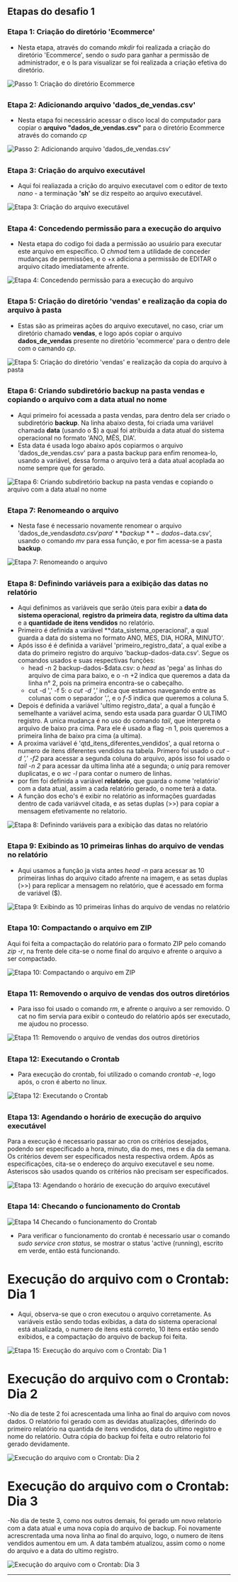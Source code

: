 ## Etapas do desafio 1


### Etapa 1: Criação do diretório 'Ecommerce'

- Nesta etapa, através do comando *mkdir* foi realizada a criação do diretório 'Ecommerce', sendo o *sudo* para ganhar a permissão de administrador, e o ls para visualizar se foi realizada a criação efetiva do diretório.

![Passo 1: Criação do diretório Ecommerce](https://github.com/user-attachments/assets/5f584709-0086-443c-b2dd-6e406de89a45)

## 

 
### Etapa 2: Adicionando arquivo 'dados_de_vendas.csv'

- Nesta etapa foi necessário acessar o disco local do computador para copiar o **arquivo "dados_de_vendas.csv"** para o diretório Ecommerce através do comando *cp*

![Passo 2: Adicionando arquivo 'dados_de_vendas.csv'](https://github.com/user-attachments/assets/2ae3fd6c-0ba4-4363-b3ed-af0c46cdf919)

##

### Etapa 3: Criação do arquivo executável

- Aqui foi realiazada a crição do arquivo executavel com o editor de texto *nano* - a terminação **'sh'** se diz respeito ao arquivo executável.

![Etapa 3: Criação do arquivo executável](https://github.com/user-attachments/assets/c52eda65-9dc4-491e-87e9-3a6d0570e1d6)

##


### Etapa 4: Concedendo permissão para a execução do arquivo

- Nesta etapa do codigo foi dada a permissão ao usuário para executar este arquivo em específico. O *chmod* tem a utilidade de conceder mudanças de permissões, e o +x adiciona a permissão de EDITAR o arquivo citado imediatamente afrente.

![Etapa 4: Concedendo permissão para a execução do arquivo](https://github.com/user-attachments/assets/34d0602d-3de5-466c-9e22-a9807f033f71)

##

### Etapa 5: Criação do diretório 'vendas' e realização da copia do arquivo à pasta

- Estas são as primeiras ações do arquivo executavel, no caso, criar um diretório chamado **vendas**, e logo após copiar o arquivo **dados_de_vendas** presente no diretório 'ecommerce' para o dentro dele com o camando *cp*.

![Etapa 5: Criação do diretório 'vendas' e realização da copia do arquivo à pasta](https://github.com/user-attachments/assets/35de1683-03f9-4f4a-9451-5faa5011a0b0)

##

### Etapa 6: Criando subdiretório backup na pasta vendas e copiando o arquivo com a data atual no nome

- Aqui primeiro foi acessada a pasta vendas, para dentro dela ser criado o subdiretório **backup**. Na linha abaixo desta, foi criada uma variável chamada **data** (usando o $) a qual foi atribuida a data atual do sistema operacional no formato 'ANO, MÊS, DIA'.
-  Esta data é usada logo abaixo após copiarmos o arquivo 'dados_de_vendas.csv' para a pasta backup para enfim renomea-lo, usando a variável, dessa forma o arquivo terá a data atual acoplada ao nome sempre que for gerado.

![Etapa 6: Criando subdiretório backup na pasta vendas e copiando o arquivo com a data atual no nome](https://github.com/user-attachments/assets/5e832e07-8ad8-4946-b3d3-73f0a77bbbcd)

## 

### Etapa 7: Renomeando o arquivo

- Nesta fase é necessario novamente renomear o arquivo 'dados_de_vendas$data.csv' para '**backup**-dados-$data.csv', usando o comando *mv* para essa função, e por fim acessa-se a pasta **backup**.

![Etapa 7: Renomeando o arquivo](https://github.com/user-attachments/assets/7989bfd5-ac75-4d1b-b974-514686c168c5)

##

### Etapa 8: Definindo variáveis para a exibição das datas no relatório

- Aqui definimos as variáveis que serão úteis para exibir a **data do sistema operacional**, **registro da primeira data**, **registro da ultima data** e a **quantidade de itens vendidos** no relatório.
- Primeiro é definida a variável **data_sistema_operacional', a qual guarda a data do sistema no formato ANO, MES, DIA, HORA, MINUTO'.
- Após isso é é definida a variável 'primeiro_registro_data', a qual exibe a data do primeiro registro do arquivo 'backup-dados-data.csv'. Segue os comandos usados e suas respectivas funções:
  - head -n 2 backup-dados-$data.csv: o *head* as 'pega' as linhas do arquivo de cima para baixo, e o -n +2 indica que queremos a data da linha n° 2, pois na primeira encontra-se o cabeçalho.
  - cut -d ',' -f 5: o *cut -d ','* indica que estamos navegando entre as colunas com o separador ',', e o *f-5* indica que queremos a coluna 5.
 - Depois é definida a variável 'ultimo registro_data', a qual a função é semelhante a variável acima, sendo esta usada para guardar O ULTIMO registro. A unica mudança é no uso do comando *tail*, que interpreta o arquivo de baixo pra cima. Para ele é usado a flag -n 1, pois queremos a primeira linha de baixo pra cima (a ultima).
 - A proxima variável é 'qtd_itens_diferentes_vendidos', a qual retorna o numero de itens diferentes vendidos na tabela. Primero foi usado o *cut -d ',' -f2* para acessar a segunda coluna do arquivo, após isso foi usado o *tail -n 2* para acessar da ultima linha até a segunda; o *uniq* para remover duplicatas, e o *wc -l* para contar o numero de linhas.
- por fim foi definida a variável **relatório**, que guarda o nome 'relatório' com a data atual, assim a cada relatório gerado, o nome terá a data.
- A função dos echo's é exibir no relatório as informações guardadas dentro de cada variávvel citada, e as setas duplas (>>) para copiar a mensagem efetivamente no relatorio.


![Etapa 8: Definindo variáveis para a exibição das datas no relatório](https://github.com/user-attachments/assets/cf008e7d-6d41-4f46-8459-e6d7be064e30)

##

### Etapa 9: Exibindo as 10 primeiras linhas do arquivo de vendas no relatório

- Aqui usamos a função ja vista antes *head -n* para acessar as 10 primeiras linhas do arquivo citado afrente na imagem, e as setas duplas (>>) para replicar a mensagem no relatório, que é acessado em forma de variável ($).

![Etapa 9: Exibindo as 10 primeiras linhas do arquivo de vendas no relatório](https://github.com/user-attachments/assets/ff06cadc-5373-437f-84b9-bddfb6aa1006)

##

### Etapa 10: Compactando o arquivo em ZIP

Aqui foi feita a compactação do relatório para o formato ZIP pelo comando *zip -r*, na frente dele cita-se o nome final do arquivo e afrente o arquivo a ser compactado.

![Etapa 10: Compactando o arquivo em ZIP](https://github.com/user-attachments/assets/8161d8c6-1a1e-4ff6-8c03-a44d7861efd6)

##


### Etapa 11: Removendo o arquivo de vendas dos outros diretórios

- Para isso foi usado o comando *rm*, e afrente o arquivo a ser removido. O cat no fim servia para exibir o conteudo do relatório após ser executado, me ajudou no processo.

![Etapa 11: Removendo o arquivo de vendas dos outros diretórios](https://github.com/user-attachments/assets/d9da4038-e7e6-4347-ac12-3278318fcc01)

##

### Etapa 12: Executando o Crontab

- Para execução do crontab, foi utilizado o comando *crontab -e*, logo após, o cron é aberto no linux.

![Etapa 12: Executando o Crontab](https://github.com/user-attachments/assets/1ec59232-2b85-433d-bbad-cc5083a52c84)

## 

### Etapa 13: Agendando o horário de execução do arquivo executável

Para a execução é necessario passar ao cron os critérios desejados, podendo ser especificado a hora, minuto, dia do mes, mes e dia da semana. Os critérios devem ser especificados nesta respectiva ordem. Após as especificações, cita-se o endereço do arquivo executavel e seu nome. Asteriscos são usados quando os critérios não precisam ser especificados.


![Etapa 13: Agendando o horário de execução do arquivo executável](https://github.com/user-attachments/assets/7e5b4f00-3c86-40e4-b8c6-449aefe3d569)

##

### Etapa 14: Checando o funcionamento do Crontab
![Etapa 14 Checando o funcionamento do Crontab](https://github.com/user-attachments/assets/124c558c-9876-4b8b-a809-31751c9309e2)

- Para verificar o funcionamento do crontab é necessario usar o comando *sudo service cron status*, se mostrar o status 'active (running), escrito em verde, então está funcionando.

##


# Execução do arquivo com o Crontab: Dia 1

- Aqui, observa-se que o cron executou o arquivo corretamente. As variáveis  estão sendo todas exibidas, a data do sistema operacional está atualizada, o numero de itens está correto, 10 itens estão sendo exibidos, e a compactação do arquivo de backup foi feita.

![Etapa 15: Execução do arquivo com o Crontab: Dia 1](https://github.com/user-attachments/assets/5207eac6-7e2d-4431-9449-4de6c12fe841)

##

# Execução do arquivo com o Crontab: Dia 2

-No dia de teste 2 foi acrescentada uma linha ao final do arquivo com novos dados. O relatório foi gerado com as devidas atualizações, diferindo do primeiro relatório na quantida de itens vendidos, data do ultimo registro e nome do relatório. Outra cópia do backup foi feita e outro relatorio foi gerado devidamente.
 
![Execução do arquivo com o Crontab: Dia 2](https://github.com/user-attachments/assets/6378eac3-ecbb-491a-90d3-fd2985ec3488)

##

# Execução do arquivo com o Crontab: Dia 3

-No dia de teste 3, como nos outros demais, foi gerado um novo relatorio com a data atual e uma nova copia do arquivo de backup. Foi novamente acrescrentada uma nova linha ao final do arquivo, logo, o numero de itens vendidos aumentou em um. A data também atualizou, assim como o nome do arquivo e a data do ultimo registro.


![Execução do arquivo com o Crontab: Dia 3](https://github.com/user-attachments/assets/a2ff0d2e-19bc-4c31-a675-20c82746a528)

---


